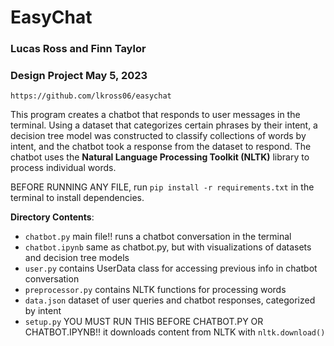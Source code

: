 # EasyChat

### Lucas Ross and Finn Taylor
### Design Project May 5, 2023

`https://github.com/lkross06/easychat`

This program creates a chatbot that responds to user messages in the terminal. Using a dataset that categorizes
certain phrases by their intent, a decision tree model was constructed to classify collections of words by
intent, and the chatbot took a response from the dataset to respond. The chatbot uses the __Natural Language Processing Toolkit (NLTK)__ library to process individual words.

BEFORE RUNNING ANY FILE, run ``pip install -r requirements.txt`` in the terminal to install dependencies.

**Directory Contents**:
- ``chatbot.py`` main file!! runs a chatbot conversation in the terminal
- ``chatbot.ipynb`` same as chatbot.py, but with visualizations of datasets and decision tree models
- ``user.py`` contains UserData class for accessing previous info in chatbot conversation
- ``preprocessor.py`` contains NLTK functions for processing words
- ``data.json`` dataset of user queries and chatbot responses, categorized by intent
- ``setup.py`` YOU MUST RUN THIS BEFORE CHATBOT.PY OR CHATBOT.IPYNB!! it downloads content from NLTK with ``nltk.download()``

